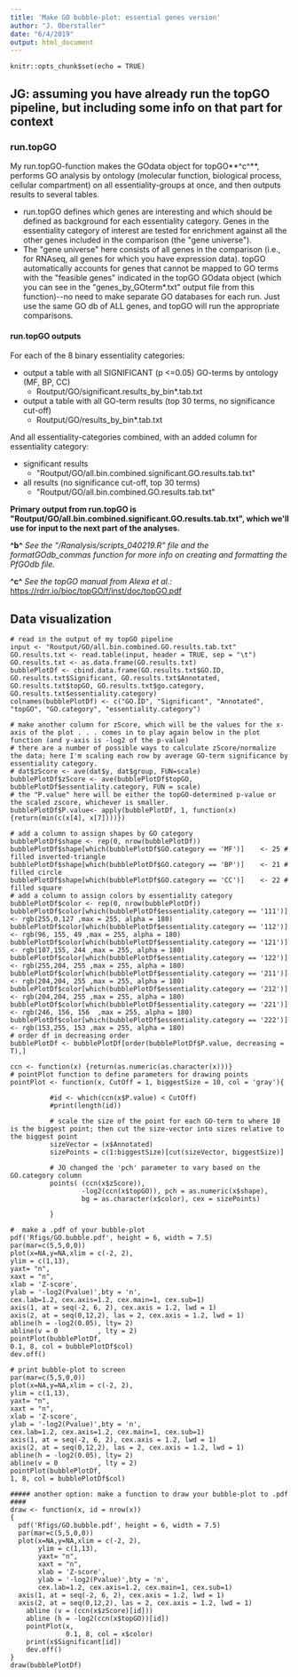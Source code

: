 ```yaml
---
title: 'Make GO bubble-plot: essential genes version'
author: "J. Oberstaller"
date: "6/4/2019"
output: html_document
---
```


```{r setup, include=FALSE}
knitr::opts_chunk$set(echo = TRUE)
```

## JG: assuming you have already run the topGO pipeline, but including some info on that part for context

### run.topGO ###

My run.topGO-function makes the GOdata object for topGO**^c^**, performs GO analysis by ontology (molecular function, biological process, cellular compartment) on all essentiality-groups at once, and then outputs results to several tables.
  * run.topGO defines which genes are interesting and which should be defined as background for each essentiality category. Genes in the essentiality category of interest are tested for enrichment against all the other genes included in the comparison (the "gene universe").
  * The "gene universe" here consists of all genes in the comparison (i.e., for RNAseq, all genes for which you have expression data). topGO automatically accounts for genes that cannot be mapped to GO terms with the "feasible genes" indicated in the topGO GOdata object (which you can see in the "genes_by_GOterm*.txt" output file from this function)--no need to make separate GO databases for each run. Just use the same GO db of ALL genes, and topGO will run the appropriate comparisons.
#### run.topGO outputs ####
For each of the 8 binary essentiality categories:
  * output a table with all SIGNIFICANT (p <=0.05) GO-terms by ontology (MF, BP, CC)
    + Routput/GO/significant.results_by_bin*.tab.txt
  * output a table with all GO-term results (top 30 terms, no significance cut-off)
    + Routput/GO/results_by_bin*.tab.txt
      
And all essentiality-categories combined, with an added column for essentiality category:
  * significant results
    + "Routput/GO/all.bin.combined.significant.GO.results.tab.txt"
  * all results (no significance cut-off, top 30 terms)
    + "Routput/GO/all.bin.combined.GO.results.tab.txt"
    
**Primary output from run.topGO is "Routput/GO/all.bin.combined.significant.GO.results.tab.txt", which we'll use for input to the next part of the analyses.**

**^b^** *See the "/Ranalysis/scripts_040219.R" file and the formatGOdb_commas function for more info on creating and formatting the PfGOdb file.*

**^c^** *See the topGO manual from Alexa et al.:* https://rdrr.io/bioc/topGO/f/inst/doc/topGO.pdf


## Data visualization ##

```{r testing GO-enrichment bubble-plots}
# read in the output of my topGO pipeline
input <- "Routput/GO/all.bin.combined.GO.results.tab.txt"
GO.results.txt <- read.table(input, header = TRUE, sep = "\t")
GO.results.txt <- as.data.frame(GO.results.txt)
bubblePlotDf <- cbind.data.frame(GO.results.txt$GO.ID, GO.results.txt$Significant, GO.results.txt$Annotated, GO.results.txt$topGO, GO.results.txt$go.category, GO.results.txt$essentiality.category)
colnames(bubblePlotDf) <- c("GO.ID", "Significant", "Annotated", "topGO", "GO.category", "essentiality.category")
```

```{r calculations for bubble-plot}
# make another column for zScore, which will be the values for the x-axis of the plot . . . comes in to play again below in the plot function (and y-axis is -log2 of the p-value)
# there are a number of possible ways to calculate zScore/normalize the data; here I'm scaling each row by average GO-term significance by essentiality category.
# dat$zScore <- ave(dat$y, dat$group, FUN=scale)
bubblePlotDf$zScore <- ave(bubblePlotDf$topGO, bubblePlotDf$essentiality.category, FUN = scale)
# the "P.value" here will be either the topGO-determined p-value or the scaled zscore, whichever is smaller.
bubblePlotDf$P.value<- apply(bubblePlotDf, 1, function(x) {return(min(c(x[4], x[7])))})
```

```{r set bubbleplot aesthetics}
# add a column to assign shapes by GO category
bubblePlotDf$shape <- rep(0, nrow(bubblePlotDf))
bubblePlotDf$shape[which(bubblePlotDf$GO.category == 'MF')]    <- 25 # filled inverted-triangle
bubblePlotDf$shape[which(bubblePlotDf$GO.category == 'BP')]    <- 21 # filled circle
bubblePlotDf$shape[which(bubblePlotDf$GO.category == 'CC')]    <- 22 # filled square
# add a column to assign colors by essentiality category
bubblePlotDf$color <- rep(0, nrow(bubblePlotDf))
bubblePlotDf$color[which(bubblePlotDf$essentiality.category == '111')]    <- rgb(255,0,127 ,max = 255, alpha = 180)
bubblePlotDf$color[which(bubblePlotDf$essentiality.category == '112')]    <- rgb(96, 155, 49 ,max = 255, alpha = 180)
bubblePlotDf$color[which(bubblePlotDf$essentiality.category == '121')]    <- rgb(107,155, 244 ,max = 255, alpha = 180)
bubblePlotDf$color[which(bubblePlotDf$essentiality.category == '122')]    <- rgb(255,204, 255 ,max = 255, alpha = 180)
bubblePlotDf$color[which(bubblePlotDf$essentiality.category == '211')]    <- rgb(204,204, 255 ,max = 255, alpha = 180)
bubblePlotDf$color[which(bubblePlotDf$essentiality.category == '212')]    <- rgb(204,204, 255 ,max = 255, alpha = 180)
bubblePlotDf$color[which(bubblePlotDf$essentiality.category == '221')]    <- rgb(246, 156, 156  ,max = 255, alpha = 180)
bubblePlotDf$color[which(bubblePlotDf$essentiality.category == '222')]    <- rgb(153,255, 153 ,max = 255, alpha = 180)
# order df in decreasing order
bubblePlotDf <- bubblePlotDf[order(bubblePlotDf$P.value, decreasing = T),]
```

```{r define bubble-plot related functions}
ccn <- function(x) {return(as.numeric(as.character(x)))}
# pointPlot function to define parameters for drawing points
pointPlot <- function(x, CutOff = 1, biggestSize = 10, col = 'gray'){
    
          #id <- which(ccn(x$P.value) < CutOff)
          #print(length(id))
          
          # scale the size of the point for each GO-term to where 10 is the biggest point; then cut the size-vector into sizes relative to the biggest point
          sizeVector = (x$Annotated)
          sizePoints = c(1:biggestSize)[cut(sizeVector, biggestSize)]
          
          # JO changed the 'pch' parameter to vary based on the GO.category column
          points( (ccn(x$zScore)),
                  -log2(ccn(x$topGO)), pch = as.numeric(x$shape),
                  bg = as.character(x$color), cex = sizePoints)
                  
          }
```

```{r make bubble-plot pdf}
#  make a .pdf of your bubble-plot
pdf('Rfigs/GO.bubble.pdf', height = 6, width = 7.5)
par(mar=c(5,5,0,0))
plot(x=NA,y=NA,xlim = c(-2, 2),
ylim = c(1,13),
yaxt= "n",
xaxt = "n",
xlab = 'Z-score',
ylab = '-log2(Pvalue)',bty = 'n',
cex.lab=1.2, cex.axis=1.2, cex.main=1, cex.sub=1)
axis(1, at = seq(-2, 6, 2), cex.axis = 1.2, lwd = 1)
axis(2, at = seq(0,12,2), las = 2, cex.axis = 1.2, lwd = 1)
abline(h = -log2(0.05), lty= 2)
abline(v = 0          , lty = 2)
pointPlot(bubblePlotDf,
0.1, 8, col = bubblePlotDf$col)
dev.off()
```

```{r echo=FALSE}
# print bubble-plot to screen
par(mar=c(5,5,0,0))
plot(x=NA,y=NA,xlim = c(-2, 2),
ylim = c(1,13),
yaxt= "n",
xaxt = "n",
xlab = 'Z-score',
ylab = '-log2(Pvalue)',bty = 'n',
cex.lab=1.2, cex.axis=1.2, cex.main=1, cex.sub=1)
axis(1, at = seq(-2, 6, 2), cex.axis = 1.2, lwd = 1)
axis(2, at = seq(0,12,2), las = 2, cex.axis = 1.2, lwd = 1)
abline(h = -log2(0.05), lty= 2)
abline(v = 0          , lty = 2)
pointPlot(bubblePlotDf,
1, 8, col = bubblePlotDf$col)
```

```{r function to draw bubbleplot to .pdf}
##### another option: make a function to draw your bubble-plot to .pdf ####
draw <- function(x, id = nrow(x))
{
  pdf('Rfigs/GO.bubble.pdf', height = 6, width = 7.5)
  par(mar=c(5,5,0,0))
  plot(x=NA,y=NA,xlim = c(-2, 2),
       ylim = c(1,13),
       yaxt= "n",
       xaxt = "n",
       xlab = 'Z-score',
       ylab = '-log2(Pvalue)',bty = 'n',
       cex.lab=1.2, cex.axis=1.2, cex.main=1, cex.sub=1)
  axis(1, at = seq(-2, 6, 2), cex.axis = 1.2, lwd = 1)
  axis(2, at = seq(0,12,2), las = 2, cex.axis = 1.2, lwd = 1)
    abline (v = (ccn(x$zScore)[id]))
    abline (h = -log2(ccn(x$topGO))[id])
    pointPlot(x,
              0.1, 8, col = x$color)
    print(x$Significant[id])
    dev.off()
}
draw(bubblePlotDf)
```
